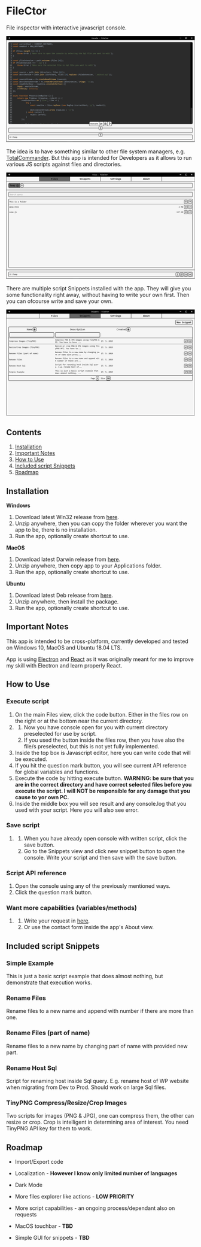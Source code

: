 # FileCtor

File inspector with interactive javascript console.

![Javascript console](/screenshots/FileCtor-Console.png)

The idea is to have something similar to other file system managers, e.g. [TotalCommander](https://www.ghisler.com/). But this app is intended for Developers as it allows to run various JS scripts against files and directories.

![Files & directory view](/screenshots/FileCtor-Files.png)

There are multiple script Snippets installed with the app. They will give you some functionality right away, without having to write your own first. Then you can ofcourse write and save your own.

![Saved code snippets](/screenshots/FileCtor-Snippets.png)

## Contents

1. [Installation](#installation)
2. [Important Notes](#important-notes)
3. [How to Use](#how-to-use)
4. [Included script Snippets](#included-script-snippets)
5. [Roadmap](#roadmap)

## Installation

**Windows**

1. Download latest Win32 release from [here](https://github.com/tomaschyly/FileCtor/releases).
2. Unzip anywhere, then you can copy the folder wherever you want the app to be, there is no installation.
3. Run the app, optionally create shortcut to use.

**MacOS**

1. Download latest Darwin release from [here](https://github.com/tomaschyly/FileCtor/releases).
2. Unzip anywhere, then copy app to your Applications folder.
3. Run the app, optionally create shortcut to use.

**Ubuntu**

1. Download latest Deb release from [here](https://github.com/tomaschyly/FileCtor/releases).
2. Unzip anywhere, then install the package.
3. Run the app, optionally create shortcut to use.

## Important Notes

This app is intended to be cross-platform, currently developed and tested on Windows 10, MacOS and Ubuntu 18.04 LTS.

App is using [Electron](https://electronjs.org/) and [React](https://reactjs.org/) as it was originally meant for me to improve my skill with Electron and learn properly React.

## How to Use

### Execute script
1. On the main Files view, click the code button. Either in the files row on the right or at the bottom near the current directory.
2. 
	1. Now you have console open for you with current directory preselected for use by script.
	2. If you used the button inside the files row, then you have also the file/s preselected, but this is not yet fully implemented.
3. Inside the top box is Javascript editor, here you can write code that will be executed.
4. If you hit the question mark button, you will see current API reference for global variables and functions.
5. Execute the code by hitting execute button. **WARNING: be sure that you are in the correct directory and have correct selected files before you execute the script. I will NOT be responsible for any damage that you cause to yor own PC.**
6. Inside the middle box you will see result and any console.log that you used with your script. Here you will also see error.

### Save script
1.
	1. When you have already open console with written script, click the save button.
	2. Go to the Snippets view and click new snippet button to open the console. Write your script and then save with the save button.
	
### Script API reference
1. Open the console using any of the previously mentioned ways.
2. Click the question mark button. 

### Want more capabilities (variables/methods)
1. 
	1. Write your request in [here](https://github.com/tomaschyly/FileCtor/issues).
	2. Or use the contact form inside the app's About view.

## Included script Snippets

### Simple Example

This is just a basic script example that does almost nothing, but demonstrate that execution works.

### Rename Files

Rename files to a new name and append with number if there are more than one.

### Rename Files (part of name)

Rename files to a new name by changing part of name with provided new part.

### Rename Host Sql

Script for renaming host inside Sql query. E.g. rename host of WP website when migrating from Dev to Prod. Should work on large Sql files.

### TinyPNG Compress/Resize/Crop Images

Two scripts for images (PNG & JPG), one can compress them, the other can resize or crop. Crop is intelligent in determining area of interest. You need TinyPNG API key for them to work.

## Roadmap

* Import/Export code
* Localization - **However I know only limited number of languages**
* Dark Mode
* More files explorer like actions - **LOW PRIORITY**
* More script capabilities - an ongoing process/dependant also on requests

* MacOS touchbar - **TBD**
* Simple GUI for snippets - **TBD**
